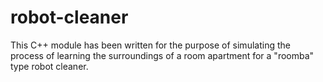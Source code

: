 # robot-cleaner
This C++ module has been written for the purpose of simulating the process of learning the surroundings of a room apartment for a "roomba" type robot cleaner.
